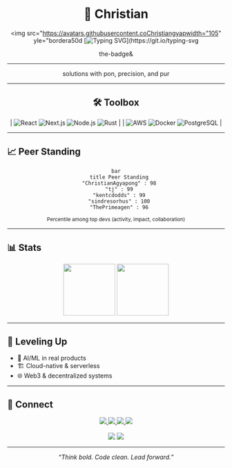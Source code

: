 <div align="center">

# 🚀 Christian 
<img src="https://avatars.githubusercontent.coChristiangyapwidth="105" yle="bordera50d 
[![Typing SVG](https://readme-typing-svg.demolab.cofont=Fira+Code&weight=800&size=24&pause=1000&coor=00D4AA&cetetrue&vCenterruwidth20&heig=3&lineInnova.;Enier.;Mtor.;Impact+Driven+Tech.)](https://git.io/typing-svg
<p>the-badge&
</p>

---

<div align="center"> solutions with pon, precision, and pur

</div>

---

## 🛠️ Toolbox



| ![React](https://img.shields.io/badge/React-22223b?style=for-the-badge&logo=react&logoColor=61DAFB) ![Next.js](https://img.shields.io/badge/Next.js-000?style=for-the-badge&logohon-3776AB?style=for-the-badge&logo=python) ![Node.js](https://img.shields.io/badge/Node.js-339933?style=for-the-badge&logo=node.js) ![Rust](https://img.shields.io/badge/Rust-000?style=for-the-badge&logo=rust) |
| ![AWS](https://img.shields.io/badge/AWS-232F3E?style=for-the-badge&logo=amazon-aws) ![Docker](https://img.shields.io/badge/Docker-2496ED?style=for-the-badge&logo=docker) ![PostgreSQL](https://img.shields.io/badge/PostgreSQL-316192?style=for-the-badge&logo=postgresql) |

</div>

---

## 📈 Peer Standing

<div align="center">

```mermaid
bar
  title Peer Standing
  "ChristianAgyapong" : 98
  "tj" : 99
  "kentcdodds" : 99
  "sindresorhus" : 100
  "ThePrimeagen" : 96
```
<sub>Percentile among top devs (activity, impact, collaboration)</sub>

</div>

---

## 📊 Stats

<div align="center">
  <img height="120" src="https://github-readme-stats.vercel.app/api?username=ChristianAgyapong&show_icons=true&theme=radical&title_color=00D4AA&icon_color=FF6B6B&text_color=FFFFFF&bg_color=232946&border_color=00D4AA"/>
  <img height="120" src="https://github-readme-stats.vercel.app/api/top-langs/?username=ChristianAgyapong&layout=compact&theme=radical&title_color=00D4AA&text_color=FFFFFF&bg_color=232946&border_color=00D4AA"/>
</div>

---

## 🌱 Leveling Up

- 🤖 AI/ML in real products
- 🏗️ Cloud-native & serverless
- 🌐 Web3 & decentralized systems

---

## 🤝 Connect

<div align="center">

<a href="https://www.linkedin.com/in/christian-agyapong">
  <img src="https://img.shields.io/badge/LinkedIn-0077B5?style=for-the-badge&logo=linkedin&logoColor=white">
</a>
<a href="https://christianagyapong.dev">
  <img src="https://img.shields.io/badge/Portfolio-000000?style=for-the-badge&logo=react&logoColor=white">
</a>
<a href="https://twitter.com/ChristianAgyapong">
  <img src="https://img.shields.io/badge/Twitter-1DA1F2?style=for-the-badge&logo=twitter&logoColor=white">
</a>
<a href="mailto:christian.agyapong@example.com">
  <img src="https://img.shields.io/badge/Email-4ECDC4?style=for-the-badge&logo=gmail&logoColor=white">
</a>
<br><br>
<img src="https://komarev.com/ghpvc/?username=ChristianAgyapong&color=00D4AA&style=for-the-badge&label=Profile+Views">
<img src="https://img.shields.io/github/followers/ChristianAgyapong?label=Followers&style=for-the-badge&color=FF6B6B&labelColor=232946">
</div>

---

<div align="center">
<i>“Think bold. Code clean. Lead forward.”</i>
</div>
